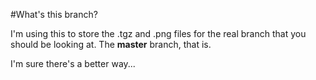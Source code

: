 #What's this branch?

I'm using this to store the .tgz and .png files for the real branch that you should be looking at. The **master** branch, that is.

I'm sure there's a better way...
